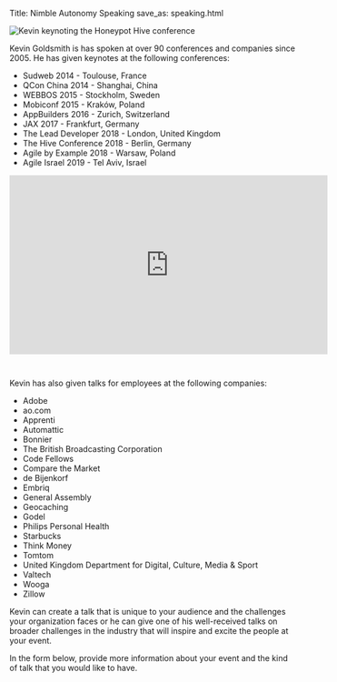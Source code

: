 Title: Nimble Autonomy Speaking
save_as: speaking.html

<span class="image fit"><img src="{static}/images/20181018-DpzM3bBW4AI9uwu.jpg" alt="Kevin keynoting the Honeypot Hive conference" /><span>

Kevin Goldsmith is has spoken at over 90 conferences and companies since 2005. He has given keynotes at the following conferences:

- Sudweb 2014 - Toulouse, France
- QCon China 2014 - Shanghai, China
- WEBBOS 2015 - Stockholm, Sweden
- Mobiconf 2015 - Kraków, Poland
- AppBuilders 2016 - Zurich, Switzerland
- JAX 2017 - Frankfurt, Germany
- The Lead Developer 2018 - London, United Kingdom
- The Hive Conference 2018 - Berlin, Germany
- Agile by Example 2018 - Warsaw, Poland
- Agile Israel 2019 - Tel Aviv, Israel

<iframe width="560" height="315" src="https://www.youtube.com/embed/7LGPeBgNFuU" frameborder="0" allow="accelerometer; autoplay; encrypted-media; gyroscope; picture-in-picture" allowfullscreen style="padding-bottom:2em;"></iframe>

Kevin has also given talks for employees at the following companies:

- Adobe
- ao.com
- Apprenti
- Automattic
- Bonnier
- The British Broadcasting Corporation
- Code Fellows
- Compare the Market
- de Bijenkorf
- Embriq
- General Assembly
- Geocaching
- Godel
- Philips Personal Health
- Starbucks
- Think Money
- Tomtom
- United Kingdom Department for Digital, Culture, Media & Sport
- Valtech
- Wooga
- Zillow

Kevin can create a talk that is unique to your audience and the challenges your organization faces or he can give one of his well-received talks on broader challenges in the industry that will inspire and excite the people at your event.

In the form below, provide more information about your event and the kind of talk that you would like to have.